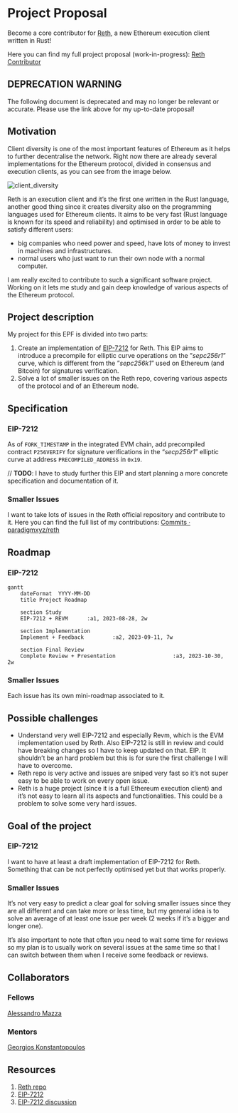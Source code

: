 # Project Proposal

Become a core contributor for [Reth](https://github.com/paradigmxyz/reth), a new Ethereum execution client written in Rust!

Here you can find my full project proposal (work-in-progress): [Reth Contributor](https://alessandromazza.notion.site/Project-Proposal-dac64b916b254652a1d2a742865245d9?pvs=4)

## DEPRECATION WARNING
The following document is deprecated and may no longer be relevant or accurate. Please use the link above for my up-to-date proposal!

## Motivation

Client diversity is one of the most important features of Ethereum as it helps to further decentralise the network. Right now there are already several implementations for the Ethereum protocol, divided in consensus and execution clients, as you can see from the image below.

![client_diversity](https://ethereum.org/static/247bd1fc708353287dbbca4f26b68716/7831d/client-diversity.png)

Reth is an execution client and it’s the first one written in the Rust language, another good thing since it creates diversity also on the programming languages used for Ethereum clients. It aims to be very fast (Rust language is known for its speed and reliability) and optimised in order to be able to satisfy different users:

- big companies who need power and speed, have lots of money to invest in machines and infrastructures.
- normal users who just want to run their own node with a normal computer.

I am really excited to contribute to such a significant software project. Working on it lets me study and gain deep knowledge of various aspects of the Ethereum protocol.

## Project description

My project for this EPF is divided into two parts:

1. Create an implementation of [EIP-7212](https://eips.ethereum.org/EIPS/eip-7212) for Reth. This EIP aims to introduce a precompile for elliptic curve operations on the ”*sepc256r1*” curve, which is different from the ”*sepc256k1*” used on Ethereum (and Bitcoin) for signatures verification.
2. Solve a lot of smaller issues on the Reth repo, covering various aspects of the protocol and of an Ethereum node.

## Specification

### EIP-7212

As of `FORK_TIMESTAMP` in the integrated EVM chain, add precompiled contract `P256VERIFY` for signature verifications in the “*secp256r1*” elliptic curve at address `PRECOMPILED_ADDRESS` in `0x19`.

// **TODO**: I have to study further this EIP and start planning a more concrete specification and documentation of it.

### Smaller Issues

I want to take lots of issues in the Reth official repository and contribute to it. Here you can find the full list of my contributions: [Commits · paradigmxyz/reth](https://github.com/paradigmxyz/reth/commits?author=alessandromazza98)

## Roadmap

### EIP-7212

```mermaid
gantt
    dateFormat  YYYY-MM-DD
    title Project Roadmap

    section Study
    EIP-7212 + REVM      :a1, 2023-08-28, 2w

    section Implementation
    Implement + Feedback         :a2, 2023-09-11, 7w

    section Final Review
    Complete Review + Presentation                  :a3, 2023-10-30, 2w
```

### Smaller Issues

Each issue has its own mini-roadmap associated to it.

## Possible challenges

- Understand very well EIP-7212 and especially Revm, which is the EVM implementation used by Reth. Also EIP-7212 is still in review and could have breaking changes so I have to keep updated on that. EIP. It shouldn’t be an hard problem but this is for sure the first challenge I will have to overcome.
- Reth repo is very active and issues are sniped very fast so it’s not super easy to be able to work on every open issue.
- Reth is a huge project (since it is a full Ethereum execution client) and it’s not easy to learn all its aspects and functionalities. This could be a problem to solve some very hard issues.

## Goal of the project

### EIP-7212

I want to have at least a draft implementation of EIP-7212 for Reth. Something that can be not perfectly optimised yet but that works properly.

### Smaller Issues

It’s not very easy to predict a clear goal for solving smaller issues since they are all different and can take more or less time, but my general idea is to solve an average of at least one issue per week (2 weeks if it’s a bigger and longer one).

It’s also important to note that often you need to wait some time for reviews so my plan is to usually work on several issues at the same time so that I can switch between them when I receive some feedback or reviews.

## Collaborators

### Fellows

[Alessandro Mazza](https://github.com/alessandromazza98)

### Mentors

[Georgios Konstantopoulos](https://github.com/gakonst)

## Resources

1. [Reth repo](https://github.com/paradigmxyz/reth)
2. [EIP-7212](https://eips.ethereum.org/EIPS/eip-7212)
3. [EIP-7212 discussion](https://ethereum-magicians.org/t/eip-7212-precompiled-for-secp256r1-curve-support/14789)
